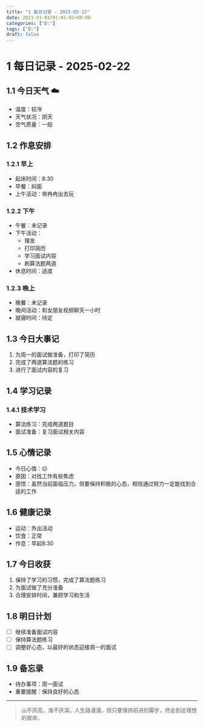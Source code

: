 ```yaml
---
title: "1 每日记录 - 2025-02-22"
date: 2023-01-01T01:01:01+08:00
categories: ["D:"]
tags: ["D:"]
draft: false
---
```

# 1 每日记录 - 2025-02-22

## 1.1 今日天气 ☁️

- 温度：较冷
- 天气状况：阴天
- 空气质量：一般

## 1.2 作息安排

### 1.2.1 早上

- 起床时间：8:30
- 早餐：焖面
- 上午活动：带冉冉出去玩

### 1.2.2 下午

- 午餐：未记录
- 下午活动：
  - 理发
  - 打印简历
  - 学习面试内容
  - 刷算法题两道
- 休息时间：适度

### 1.2.3 晚上

- 晚餐：未记录
- 晚间活动：和女朋友视频聊天一小时
- 就寝时间：待定

## 1.3 今日大事记

1. 为周一的面试做准备，打印了简历
2. 完成了两道算法题的练习
3. 进行了面试内容的复习

## 1.4 学习记录

### 1.4.1 技术学习

- 算法练习：完成两道题目
- 面试准备：复习面试相关内容

## 1.5 心情记录

- 今日心情：😔 
- 原因：对找工作有些焦虑
- 感悟：虽然当前面临压力，但要保持积极的心态，相信通过努力一定能找到合适的工作

## 1.6 健康记录

- 运动：外出活动
- 饮食：正常
- 作息：早起8:30

## 1.7 今日收获

1. 保持了学习的习惯，完成了算法题练习
2. 为面试做了充分准备
3. 合理安排时间，兼顾学习和生活

## 1.8 明日计划

- [ ] 继续准备面试内容
- [ ] 保持算法题练习
- [ ] 调整好心态，以最好的状态迎接周一的面试

## 1.9 备忘录

- 待办事项：周一面试
- 重要提醒：保持良好的心态

---

> 山不厌高，海不厌深。人生路漫漫，但只要保持前进的脚步，终会到达理想的彼岸。

